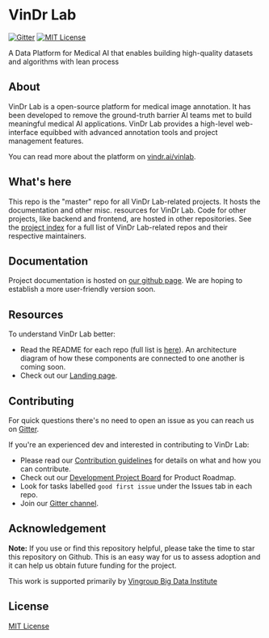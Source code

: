 VinDr Lab
========

[![Gitter](https://badges.gitter.im/vindr-lab/community.svg)](https://gitter.im/vindr-lab/community?utm_source=badge&utm_medium=badge&utm_campaign=pr-badge)
[![MIT License](https://img.shields.io/badge/license-MIT-blue.svg?style=flat-square)]()

A Data Platform for Medical AI that enables building high-quality datasets and algorithms with lean process


## About

VinDr Lab is a open-source platform for medical image annotation. 
It has been developed to remove the ground-truth barrier AI teams met to build meaningful medical AI applications. 
VinDr Lab provides a high-level web-interface equibbed with advanced annotation tools and project management features.

You can read more about the platform on
[vindr.ai/vinlab](https://vindr.ai/vinlab).

## What's here

This repo is the "master" repo for all VinDr Lab-related projects. 
It hosts the documentation and other misc. resources for VinDr Lab. 
Code for other projects, like backend and frontend, are hosted in other repositories. 
See the [project index](https://github.com/vinbigdata-medical/vinlab-sites/blob/master/PROJECT-INDEX.md)
for a full list of VinDr Lab-related repos and their respective maintainers.

## Documentation

Project documentation is hosted on
[our github page](https://vinbigdata-medical.github.io/vinlab-sites/). We are hoping to
establish a more user-friendly version soon.


## Resources

To understand VinDr Lab better:

* Read the README for each repo (full list is [here](https://github.com/vinbigdata-medical/vinlab-sites/blob/master/PROJECT-INDEX.md)). 
An architecture diagram of how these components are connected to one another is coming soon.
* Check out our [Landing page](https://vindr.ai/vinlab).


## Contributing

For quick questions there's no need to open an issue as you can reach us on [Gitter](https://gitter.im/vindr-lab/community).

If you're an experienced dev and interested in contributing to VinDr Lab:

* Please read our [Contribution guidelines](https://github.com/vinbigdata-medical/vinlab-sites/blob/master/CONTRIBUTING.md) 
for details on what and how you can contribute.
* Check out our [Development Project Board]() for Product Roadmap.
* Look for tasks labelled `good first issue` under the Issues tab in each repo.
* Join our [Gitter channel](https://gitter.im/vindr-lab/community).

## Acknowledgement

**Note:** If you use or find this repository helpful, please take the time to star this repository on Github. This is an easy way for us to assess adoption and it can help us obtain future funding for the project.

This work is supported primarily by [Vingroup Big Data Institute](http://vinbigdata.org/)
## License

[MIT License](https://github.com/vinbigdata-medical/vinlab-sites/blob/master/LICENSE)